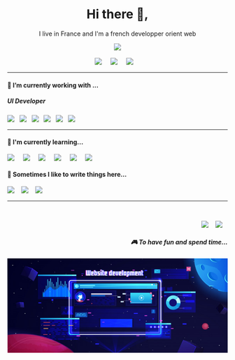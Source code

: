 <h1 align='center'> Hi there 👋,</h1>

<p align='center'>
  I live in France and I'm a french developper orient web
</p>

<p align='center'>
  <a href="#"><img src="https://visitor-badge.glitch.me/badge?page_id=StefanyVasc.StefanyVasc??style=for-the-badge&logo=appveyor"></a>
</p>


<p align='center'>
  <a href="https://twitter.com"><img src="https://img.shields.io/badge/twitter-%231DA1F2.svg?&style=for-the-badge&logo=twitter&logoColor=white" /></a>&nbsp;&nbsp;&nbsp;&nbsp;
  <a href="https://www.linkedin.com/"><img src="https://img.shields.io/badge/linkedin-%230077B5.svg?&style=for-the-badge&logo=linkedin&logoColor=white" /></a>&nbsp;&nbsp;&nbsp;&nbsp;
  <a href="mailto:adrien.comptegaming@gmail.com"><img src="https://img.shields.io/badge/gmail-%23D14836.svg?&style=for-the-badge&logo=gmail&logoColor=" /></a>&nbsp;&nbsp;&nbsp;&nbsp;

</p>


<hr>

<h4> 🔭 I’m currently working with ...</h4>

<h5>UI Developer</h5>
<p >
  <a href="https://developer.mozilla.org/fr/docs/Web/HTML" target="blank"><img src="https://img.shields.io/badge/html5%20-%23e34f26.svg?&style=for-the-badge&logo=html5&logoColor=white" /></a>&nbsp;&nbsp;
  <a href="https://developer.mozilla.org/fr/docs/Web/CSS" target="blank"><img src="https://img.shields.io/badge/CSS3-1572B6?&style=for-the-badge&logo=css3&logoColor=white" /></a>&nbsp;&nbsp;
  <a href="https://developer.mozilla.org/fr/docs/Web/JavaScript" target="blank"><img src="https://img.shields.io/badge/JavaScript-F7DF1E?style=for-the-badge&logo=javascript&logoColor=black" /></a>&nbsp;&nbsp;
  <a href="https://fr.reactjs.org" target="blank"><img src="https://img.shields.io/badge/React-20232A?style=for-the-badge&logo=react&logoColor=61DAFB" /></a>&nbsp;&nbsp;
  <a href="https://nodejs.org/en/" target="blank"><img src="https://img.shields.io/badge/node.js%20-%23339933.svg?&style=for-the-badge&logo=node.js&logoColor=white" /></a>&nbsp;&nbsp;
  <a href="https://www.mysql.com/fr/" target="blank"><img src="https://img.shields.io/badge/MYSQL-20232A?style=for-the-badge&logo=MYSQL&logoColor=white" /></a>&nbsp;&nbsp;
</p>

<hr>

<h4>🌱 I'm currently learning...</h4>

<p >
    <a href="https://developer.mozilla.org/fr/docs/Web/HTML" target="blank"><img src="https://img.shields.io/badge/html5%20-%23e34f26.svg?&style=for-the-badge&logo=html5&logoColor=white" /></a>&nbsp;&nbsp;&nbsp;&nbsp;
  <a href="https://developer.mozilla.org/fr/docs/Web/CSS" target="blank"><img src="https://img.shields.io/badge/CSS3-1572B6?&style=for-the-badge&logo=css3&logoColor=white" /></a>&nbsp;&nbsp;&nbsp;&nbsp;
  <a href="https://developer.mozilla.org/fr/docs/Web/JavaScript" target="blank"><img src="https://img.shields.io/badge/JavaScript-F7DF1E?style=for-the-badge&logo=javascript&logoColor=black" /></a>&nbsp;&nbsp;&nbsp;&nbsp;
  <a href="https://fr.reactjs.org" target="blank"><img src="https://img.shields.io/badge/React-20232A?style=for-the-badge&logo=react&logoColor=61DAFB" /></a>&nbsp;&nbsp;&nbsp;&nbsp;
  <a href="https://nodejs.org/en/" target="blank"><img src="https://img.shields.io/badge/node.js%20-%23339933.svg?&style=for-the-badge&logo=node.js&logoColor=white" /></a>&nbsp;&nbsp;&nbsp;&nbsp;  
  <a href="https://www.typescriptlang.org/" target="blank"><img src="https://img.shields.io/badge/TypeScript-007ACC?style=for-the-badge&logo=typescript&logoColor=white" /></a>&nbsp;&nbsp;&nbsp;&nbsp;
</p>



<p align='right'>
<h4>💬 Sometimes I like to write things here...</h4>
  <a href="https://dev.to/stefanyvasc"><img src="https://img.shields.io/badge/DEV.TO-%230A0A0A.svg?&style=for-the-badge&logo=dev-dot-to&logoColor=white" /></a>&nbsp;&nbsp;&nbsp;
  <a href="https://medium.com/@stefany.vasc.sa"><img src="https://img.shields.io/badge/medium-%2312100E.svg?&style=for-the-badge&logo=medium&logoColor=white" /></a>&nbsp;&nbsp;&nbsp;
  <a href="https://stefanysa.tech/"><img src="https://img.shields.io/badge/-My%20Blog-17bf63?&style=for-the-badge&logo=blog&logoColor=black" /></a>&nbsp;&nbsp;&nbsp;
</p>


<hr>

<br>
<p align="right">
  <a href="https://open.spotify.com/playlist/2w8GYqYdH6ve3g0nGcJcgE?si=7bCl8yynR2Saz4VPR6mDXQ"><img src="https://img.shields.io/badge/spotify-%231ED760.svg?&style=for-the-badge&logo=spotify&logoColor=white" /></a>&nbsp;&nbsp;&nbsp;
  <a href="steamcommunity.com/id/SteVasc/"><img src="https://img.shields.io/badge/Steam-%23000000.svg?&style=for-the-badge&logo=steam&logoColor=white" /></a>&nbsp;&nbsp;&nbsp;
  <h5 align="right">🎮 To have fun and spend time...</h5>
</p>

![Cover](https://github.com/Admu-Dev/Admu-dev/blob/main/img/fond-developpement-site-web-plat-futuriste_93732-11.jpg)
<!--### Hi there 👋



**Admu-Dev/Admu-dev** is a ✨ _special_ ✨ repository because its `README.md` (this file) appears on your GitHub profile.

Here are some ideas to get you started:

- 🔭 I’m currently working on ...
- 🌱 I’m currently learning ...
- 👯 I’m looking to collaborate on ...
- 🤔 I’m looking for help with ...
- 💬 Ask me about ...
- 📫 How to reach me: ...
- 😄 Pronouns: ...
- ⚡ Fun fact: ...
-->
